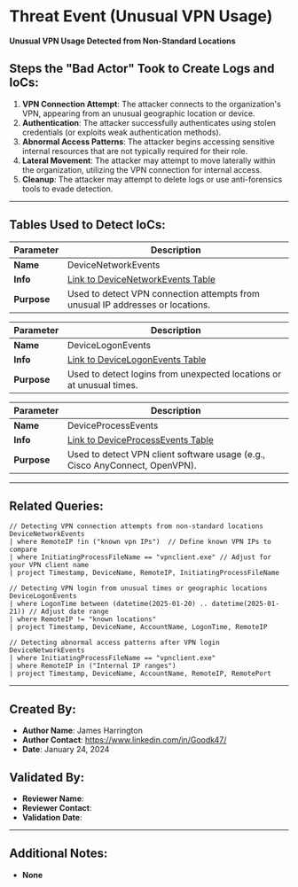 # Threat Event (Unusual VPN Usage)
**Unusual VPN Usage Detected from Non-Standard Locations**

## Steps the "Bad Actor" Took to Create Logs and IoCs:
1. **VPN Connection Attempt**: The attacker connects to the organization's VPN, appearing from an unusual geographic location or device.
2. **Authentication**: The attacker successfully authenticates using stolen credentials (or exploits weak authentication methods).
3. **Abnormal Access Patterns**: The attacker begins accessing sensitive internal resources that are not typically required for their role.
4. **Lateral Movement**: The attacker may attempt to move laterally within the organization, utilizing the VPN connection for internal access.
5. **Cleanup**: The attacker may attempt to delete logs or use anti-forensics tools to evade detection.

---

## Tables Used to Detect IoCs:

| **Parameter**       | **Description**                                                              |
|---------------------|------------------------------------------------------------------------------|
| **Name**| DeviceNetworkEvents                                                           |
| **Info**| [Link to DeviceNetworkEvents Table](https://learn.microsoft.com/en-us/defender-xdr/advanced-hunting-devicenetworkevents-table) |
| **Purpose**| Used to detect VPN connection attempts from unusual IP addresses or locations. |

| **Parameter**       | **Description**                                                              |
|---------------------|------------------------------------------------------------------------------|
| **Name**| DeviceLogonEvents                                                             |
| **Info**| [Link to DeviceLogonEvents Table](https://learn.microsoft.com/en-us/defender-xdr/advanced-hunting-devicelogonevents-table) |
| **Purpose**| Used to detect logins from unexpected locations or at unusual times. |

| **Parameter**       | **Description**                                                              |
|---------------------|------------------------------------------------------------------------------|
| **Name**| DeviceProcessEvents                                                           |
| **Info**| [Link to DeviceProcessEvents Table](https://learn.microsoft.com/en-us/defender-xdr/advanced-hunting-deviceprocessevents-table) |
| **Purpose**| Used to detect VPN client software usage (e.g., Cisco AnyConnect, OpenVPN). |

---

## Related Queries:
```kql
// Detecting VPN connection attempts from non-standard locations
DeviceNetworkEvents
| where RemoteIP !in ("known vpn IPs")  // Define known VPN IPs to compare
| where InitiatingProcessFileName == "vpnclient.exe" // Adjust for your VPN client name
| project Timestamp, DeviceName, RemoteIP, InitiatingProcessFileName

// Detecting VPN login from unusual times or geographic locations
DeviceLogonEvents
| where LogonTime between (datetime(2025-01-20) .. datetime(2025-01-21)) // Adjust date range
| where RemoteIP != "known locations"
| project Timestamp, DeviceName, AccountName, LogonTime, RemoteIP

// Detecting abnormal access patterns after VPN login
DeviceNetworkEvents
| where InitiatingProcessFileName == "vpnclient.exe"
| where RemoteIP in ("Internal IP ranges")
| project Timestamp, DeviceName, AccountName, RemoteIP, RemotePort
```

---

## Created By:
- **Author Name**: James Harrington
- **Author Contact**: https://www.linkedin.com/in/Goodk47/
- **Date**: January 24, 2024

## Validated By:
- **Reviewer Name**: 
- **Reviewer Contact**: 
- **Validation Date**: 

---

## Additional Notes:
- **None**
